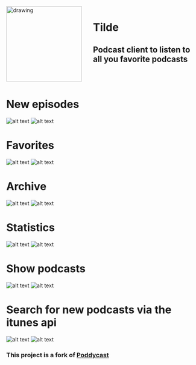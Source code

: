 <img style="margin-right:30px;" align="left" src="screenshots/tilde.png" alt="drawing" width="200"/>

# Tilde
## Podcast client to listen to all you favorite podcasts

<br><br>

# New episodes
![alt text](screenshots/dark1.png)
![alt text](screenshots/light1.png)

# Favorites
![alt text](screenshots/dark2.png)
![alt text](screenshots/light2.png)

# Archive
![alt text](screenshots/dark3.png)
![alt text](screenshots/light3.png)

# Statistics
![alt text](screenshots/dark4.png)
![alt text](screenshots/light4.png)

# Show podcasts
![alt text](screenshots/dark6.png)
![alt text](screenshots/light6.png)

# Search for new podcasts via the itunes api
![alt text](screenshots/dark7.png)
![alt text](screenshots/light7.png)

### This project is a fork of [Poddycast](https://github.com/MrChuckomo/poddycast)